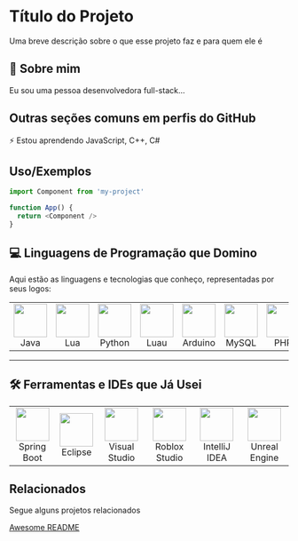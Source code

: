 
# Título do Projeto

Uma breve descrição sobre o que esse projeto faz e para quem ele é


## 🚀 Sobre mim
Eu sou uma pessoa desenvolvedora full-stack...


## Outras seções comuns em perfis do GitHub

⚡️ Estou aprendendo JavaScript, C++, C# 


## Uso/Exemplos

```javascript
import Component from 'my-project'

function App() {
  return <Component />
}
```
## 💻 Linguagens de Programação que Domino

Aqui estão as linguagens e tecnologias que conheço, representadas por seus logos:

<table>
  <tr>
    <td align="center"><img src="https://upload.wikimedia.org/wikipedia/en/3/30/Java_programming_language_logo.svg" width="60"/><br>Java</td>
    <td align="center"><img src="https://upload.wikimedia.org/wikipedia/commons/c/cf/Lua-Logo.svg" width="60"/><br>Lua</td>
    <td align="center"><img src="https://upload.wikimedia.org/wikipedia/commons/c/c3/Python-logo-notext.svg" width="60"/><br>Python</td>
    <td align="center"><img src="https://luau.org/assets/images/luau-88.png" width="60"/><br>Luau</td>
     <td align="center"><img src="https://upload.wikimedia.org/wikipedia/commons/8/87/Arduino_Logo.svg" width="60"/><br>Arduino</td>
    <td align="center"><img src="https://freebiesupply.com/logos/mysql-logo-2/" width="60"/><br>MySQL</td>
    <td align="center"><img src="https://upload.wikimedia.org/wikipedia/commons/2/27/PHP-logo.svg" width="60"/><br>PHP</td>
    <td align="center"><img src="https://upload.wikimedia.org/wikipedia/commons/6/61/HTML5_logo_and_wordmark.svg" width="60"/><br>HTML</td>
    <td align="center"><img src="https://upload.wikimedia.org/wikipedia/commons/d/d5/CSS3_logo_and_wordmark.svg" width="60"/><br>CSS</td>
  </tr>
</table>

---

## 🛠️ Ferramentas e IDEs que Já Usei

<table>
  <tr>
    <td align="center"><img src="https://spring.io/img/projects/spring-boot.svg" width="60"/><br>Spring Boot</td>
    <td align="center"><img src="https://www.techspot.com/images2/downloads/topdownload/2019/01/2019-01-16-ts3_thumbs-bc3-p_256.webp" width="60"/><br>Eclipse</td>
    <td align="center"><img src="https://cdn.worldvectorlogo.com/logos/visual-studio-code-1.svg" width="60"/><br>Visual Studio</td>
    <td align="center"><img src="https://static.wikia.nocookie.net/logopedia/images/e/ee/Roblox_Studio_icon_2025.svg/revision/latest?cb=20250426203849" width="60"/><br>Roblox Studio</td>
     <td align="center"><img src="https://dl.flathub.org/media/com/jetbrains/IntelliJ-IDEA-Community/4ca3073617da9400cd68a22c5544f207/icons/128x128/com.jetbrains.IntelliJ-IDEA-Community.png" width="60"/><br>IntelliJ IDEA</td>
    <td align="center"><img src="https://upload.wikimedia.org/wikipedia/commons/d/da/Unreal_Engine_Logo.svg" width="60"/><br>Unreal Engine</td>
  </tr>
 
</table>

## Relacionados

Segue alguns projetos relacionados

[Awesome README](https://github.com/matiassingers/awesome-readme)

